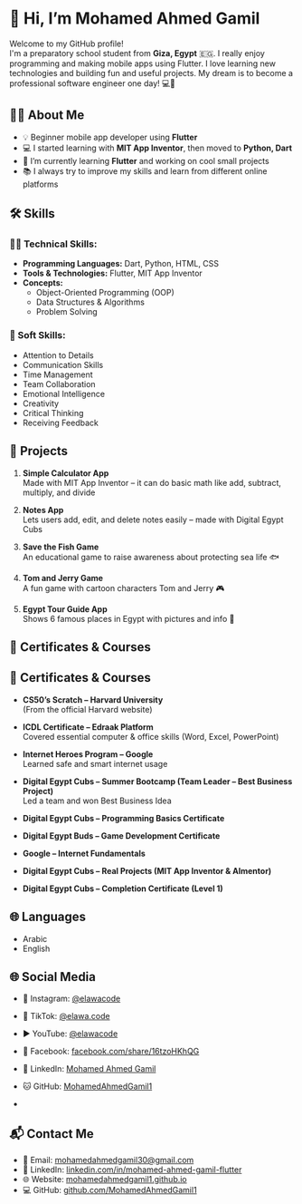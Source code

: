 # 👋 Hi, I’m Mohamed Ahmed Gamil

Welcome to my GitHub profile!  
I'm a preparatory school student from **Giza, Egypt** 🇪🇬. I really enjoy programming and making mobile apps using Flutter. I love learning new technologies and building fun and useful projects. My dream is to become a professional software engineer one day! 💻🚀

## 👨‍💻 About Me

- 💡 Beginner mobile app developer using **Flutter**  
- 💻 I started learning with **MIT App Inventor**, then moved to **Python, Dart**  
- 🎯 I’m currently learning **Flutter** and working on cool small projects  
- 📚 I always try to improve my skills and learn from different online platforms

## 🛠️ Skills

### 🧑‍💻 Technical Skills:
- **Programming Languages:** Dart, Python, HTML, CSS  
- **Tools & Technologies:** Flutter, MIT App Inventor  
- **Concepts:**  
  - Object-Oriented Programming (OOP)  
  - Data Structures & Algorithms  
  - Problem Solving

### 🌟 Soft Skills:
- Attention to Details  
- Communication Skills  
- Time Management  
- Team Collaboration  
- Emotional Intelligence  
- Creativity  
- Critical Thinking  
- Receiving Feedback

## 🚀 Projects

1. **Simple Calculator App**  
Made with MIT App Inventor – it can do basic math like add, subtract, multiply, and divide

2. **Notes App**  
Lets users add, edit, and delete notes easily – made with Digital Egypt Cubs

3. **Save the Fish Game**  
An educational game to raise awareness about protecting sea life 🐟

4. **Tom and Jerry Game**  
A fun game with cartoon characters Tom and Jerry 🎮

5. **Egypt Tour Guide App**  
Shows 6 famous places in Egypt with pictures and info 🏺

## 📜 Certificates & Courses

## 📜 Certificates & Courses

- **CS50’s Scratch – Harvard University**  
  (From the official Harvard website)

- **ICDL Certificate – Edraak Platform**  
  Covered essential computer & office skills (Word, Excel, PowerPoint)

- **Internet Heroes Program – Google**  
  Learned safe and smart internet usage

- **Digital Egypt Cubs – Summer Bootcamp (Team Leader – Best Business Project)**  
  Led a team and won Best Business Idea

- **Digital Egypt Cubs – Programming Basics Certificate**

- **Digital Egypt Buds – Game Development Certificate**

- **Google – Internet Fundamentals**

- **Digital Egypt Cubs – Real Projects (MIT App Inventor & Almentor)**

- **Digital Egypt Cubs – Completion Certificate (Level 1)**
  

## 🌐 Languages

- Arabic  
- English

  
## 🌐 Social Media

- 📸 Instagram: [@elawacode](https://www.instagram.com/elawacode)
- 🎵 TikTok: [@elawa.code](https://www.tiktok.com/@elawa.code)
- ▶️ YouTube: [@elawacode](https://youtube.com/@elawacode)
- 👤 Facebook: [facebook.com/share/16tzoHKhQG](https://www.facebook.com/share/16tzoHKhQG/)
- 💼 LinkedIn: [Mohamed Ahmed Gamil](https://www.linkedin.com/in/mohamed-ahmed-gamil-flutter)
- 🐱 GitHub: [MohamedAhmedGamil1](https://github.com/MohamedAhmedGamil1)

- 
## 📬 Contact Me

- 📧 Email: [mohamedahmedgamil30@gmail.com](mailto:mohamedahmedgamil30@gmail.com)  
- 💼 LinkedIn: [linkedin.com/in/mohamed-ahmed-gamil-flutter](https://www.linkedin.com/in/mohamed-ahmed-gamil-flutter)  
- 🌐 Website: [mohamedahmedgamil1.github.io](https://mohamedahmedgamil1.github.io/Mohamed-Ahmed-Gamil/)  
- 💻 GitHub: [github.com/MohamedAhmedGamil1](https://github.com/MohamedAhmedGamil1)
